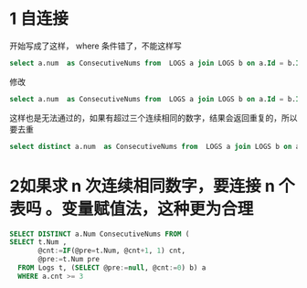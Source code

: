# 1 自连接
开始写成了这样， where 条件错了，不能这样写
```sql
select a.num  as ConsecutiveNums from  LOGS a join LOGS b on a.Id = b.Id -1 join LOGS c on b.Id=c.Id-1 where a.Num= b.Num=c.Num;
```
修改
```sql
select a.num  as ConsecutiveNums from  LOGS a join LOGS b on a.Id = b.Id -1 join LOGS c on b.Id=c.Id-1 where a.Num= b.Num and b.Num =c.Num;
```
这样也是无法通过的，如果有超过三个连续相同的数字，结果会返回重复的，所以要去重
```sql
select distinct a.num  as ConsecutiveNums from  LOGS a join LOGS b on a.Id = b.Id -1 join LOGS c on b.Id=c.Id-1 where a.Num= b.Num and b.Num =c.Num;
```
# 2如果求 n 次连续相同数字，要连接 n 个表吗 。变量赋值法，这种更为合理
```sql
SELECT DISTINCT a.Num ConsecutiveNums FROM (
SELECT t.Num ,
       @cnt:=IF(@pre=t.Num, @cnt+1, 1) cnt,
       @pre:=t.Num pre
  FROM Logs t, (SELECT @pre:=null, @cnt:=0) b) a
  WHERE a.cnt >= 3
  ```
